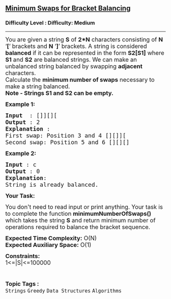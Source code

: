 <h2><a href="https://www.geeksforgeeks.org/problems/minimum-swaps-for-bracket-balancing2704/1?page=2&category=Greedy&sortBy=submissions">Minimum Swaps for Bracket Balancing</a></h2><h3>Difficulty Level : Difficulty: Medium</h3><hr><div class="problems_problem_content__Xm_eO"><p><span style="font-size: 18px;">You are given a string <strong>S</strong> of <strong>2*N</strong> characters consisting of <strong>N</strong> ‘<strong>[</strong>‘ brackets and <strong>N</strong> ‘<strong>]</strong>’ brackets. A string is considered <strong>balanced</strong> if it can be represented in the form <strong>S2[S1]</strong> where <strong>S1</strong> and <strong>S2</strong> are balanced strings. We can make an unbalanced string balanced by swapping <strong>adjacent</strong> characters. <br>Calculate the <strong>minimum number of swaps</strong> necessary to make a string balanced.<br><strong>Note - Strings S1 and S2 can be empty.</strong></span></p>
<p><span style="font-size: 18px;"><strong>Example 1:</strong></span></p>
<pre><span style="font-size: 18px;"><strong>Input</strong>  : []][][
<strong>Output</strong> : 2
<strong>Explanation </strong>:
First swap: Position 3 and 4 [][]][
Second swap: Position 5 and 6 [][][]</span>
</pre>
<p><strong><span style="font-size: 18px;">Example 2:</span></strong></p>
<pre><span style="font-size: 18px;"><strong>Input</strong> : c
<strong>Output</strong> : 0 
<strong>Explanation</strong>:
String is already balanced.</span></pre>
<p><strong><span style="font-size: 18px;">Your Task:</span></strong></p>
<p><span style="font-size: 18px;">You don't need to read input or print anything. Your task is to complete the function <strong>minimumNumberOfSwaps()</strong> which takes the string <strong>S</strong> and return minimum number of operations required to balance the bracket sequence.<br></span></p>
<p><span style="font-size: 18px;"><strong>Expected Time Complexity:</strong> O(N)<br><strong>Expected Auxiliary Space:</strong> O(1)<br></span></p>
<p><span style="font-size: 18px;"><strong>Constraints:<br></strong></span><span style="font-size: 18px;">1&lt;=|S|&lt;=100000</span></p></div><br><p><span style=font-size:18px><strong>Topic Tags : </strong><br><code>Strings</code>&nbsp;<code>Greedy</code>&nbsp;<code>Data Structures</code>&nbsp;<code>Algorithms</code>&nbsp;